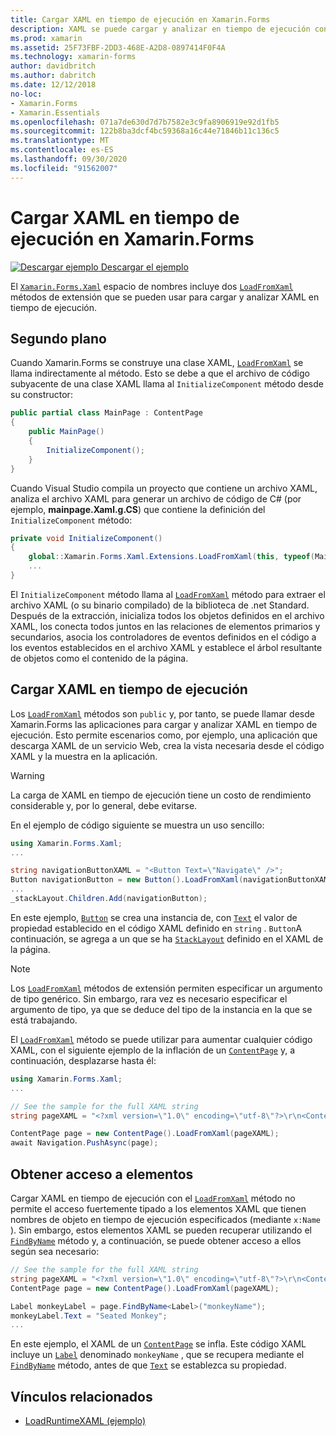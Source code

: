 ```yaml
---
title: Cargar XAML en tiempo de ejecución en Xamarin.Forms
description: XAML se puede cargar y analizar en tiempo de ejecución con los métodos de extensión LoadFromXaml.
ms.prod: xamarin
ms.assetid: 25F73FBF-2DD3-468E-A2D8-0897414F0F4A
ms.technology: xamarin-forms
author: davidbritch
ms.author: dabritch
ms.date: 12/12/2018
no-loc:
- Xamarin.Forms
- Xamarin.Essentials
ms.openlocfilehash: 071a7de630d7d7b7582e3c9fa8906919e92d1fb5
ms.sourcegitcommit: 122b8ba3dcf4bc59368a16c44e71846b11c136c5
ms.translationtype: MT
ms.contentlocale: es-ES
ms.lasthandoff: 09/30/2020
ms.locfileid: "91562007"
---
```

# <a name="loading-xaml-at-runtime-in-no-locxamarinforms"></a>Cargar XAML en tiempo de ejecución en Xamarin.Forms

[![Descargar ejemplo](~/media/shared/download.png) Descargar el ejemplo](https://docs.microsoft.com/samples/xamarin/xamarin-forms-samples/xaml-loadruntimexaml)

El [`Xamarin.Forms.Xaml`](xref:Xamarin.Forms.Xaml) espacio de nombres incluye dos [`LoadFromXaml`](xref:Xamarin.Forms.Xaml.Extensions.LoadFromXaml*) métodos de extensión que se pueden usar para cargar y analizar XAML en tiempo de ejecución.

## <a name="background"></a>Segundo plano

Cuando Xamarin.Forms se construye una clase XAML, [`LoadFromXaml`](xref:Xamarin.Forms.Xaml.Extensions.LoadFromXaml*) se llama indirectamente al método. Esto se debe a que el archivo de código subyacente de una clase XAML llama al `InitializeComponent` método desde su constructor:

```csharp
public partial class MainPage : ContentPage
{
    public MainPage()
    {
        InitializeComponent();
    }
}
```

Cuando Visual Studio compila un proyecto que contiene un archivo XAML, analiza el archivo XAML para generar un archivo de código de C# (por ejemplo, **mainpage.Xaml.g.CS**) que contiene la definición del `InitializeComponent` método:

```csharp
private void InitializeComponent()
{
    global::Xamarin.Forms.Xaml.Extensions.LoadFromXaml(this, typeof(MainPage));
    ...
}
```

El `InitializeComponent` método llama al [`LoadFromXaml`](xref:Xamarin.Forms.Xaml.Extensions.LoadFromXaml*) método para extraer el archivo XAML (o su binario compilado) de la biblioteca de .net Standard. Después de la extracción, inicializa todos los objetos definidos en el archivo XAML, los conecta todos juntos en las relaciones de elementos primarios y secundarios, asocia los controladores de eventos definidos en el código a los eventos establecidos en el archivo XAML y establece el árbol resultante de objetos como el contenido de la página.

## <a name="loading-xaml-at-runtime"></a>Cargar XAML en tiempo de ejecución

Los [`LoadFromXaml`](xref:Xamarin.Forms.Xaml.Extensions.LoadFromXaml*) métodos son `public` y, por tanto, se puede llamar desde Xamarin.Forms las aplicaciones para cargar y analizar XAML en tiempo de ejecución. Esto permite escenarios como, por ejemplo, una aplicación que descarga XAML de un servicio Web, crea la vista necesaria desde el código XAML y la muestra en la aplicación.

> [!WARNING]
> La carga de XAML en tiempo de ejecución tiene un costo de rendimiento considerable y, por lo general, debe evitarse.

En el ejemplo de código siguiente se muestra un uso sencillo:

```csharp
using Xamarin.Forms.Xaml;
...

string navigationButtonXAML = "<Button Text=\"Navigate\" />";
Button navigationButton = new Button().LoadFromXaml(navigationButtonXAML);
...
_stackLayout.Children.Add(navigationButton);
```

En este ejemplo, [`Button`](xref:Xamarin.Forms.Button) se crea una instancia de, con [`Text`](xref:Xamarin.Forms.Button.Text) el valor de propiedad establecido en el código XAML definido en `string` . `Button`A continuación, se agrega a un que se ha [`StackLayout`](xref:Xamarin.Forms.StackLayout) definido en el XAML de la página.

> [!NOTE]
> Los [`LoadFromXaml`](xref:Xamarin.Forms.Xaml.Extensions.LoadFromXaml*) métodos de extensión permiten especificar un argumento de tipo genérico. Sin embargo, rara vez es necesario especificar el argumento de tipo, ya que se deduce del tipo de la instancia en la que se está trabajando.

El [`LoadFromXaml`](xref:Xamarin.Forms.Xaml.Extensions.LoadFromXaml*) método se puede utilizar para aumentar cualquier código XAML, con el siguiente ejemplo de la inflación de un [`ContentPage`](xref:Xamarin.Forms.ContentPage) y, a continuación, desplazarse hasta él:

```csharp
using Xamarin.Forms.Xaml;
...

// See the sample for the full XAML string
string pageXAML = "<?xml version=\"1.0\" encoding=\"utf-8\"?>\r\n<ContentPage xmlns=\"http://xamarin.com/schemas/2014/forms\"\nxmlns:x=\"http://schemas.microsoft.com/winfx/2009/xaml\"\nx:Class=\"LoadRuntimeXAML.CatalogItemsPage\"\nTitle=\"Catalog Items\">\n</ContentPage>";

ContentPage page = new ContentPage().LoadFromXaml(pageXAML);
await Navigation.PushAsync(page);
```

## <a name="accessing-elements"></a>Obtener acceso a elementos

Cargar XAML en tiempo de ejecución con el [`LoadFromXaml`](xref:Xamarin.Forms.Xaml.Extensions.LoadFromXaml*) método no permite el acceso fuertemente tipado a los elementos XAML que tienen nombres de objeto en tiempo de ejecución especificados (mediante `x:Name` ). Sin embargo, estos elementos XAML se pueden recuperar utilizando el [`FindByName`](xref:Xamarin.Forms.NameScopeExtensions.FindByName*) método y, a continuación, se puede obtener acceso a ellos según sea necesario:

```csharp
// See the sample for the full XAML string
string pageXAML = "<?xml version=\"1.0\" encoding=\"utf-8\"?>\r\n<ContentPage xmlns=\"http://xamarin.com/schemas/2014/forms\"\nxmlns:x=\"http://schemas.microsoft.com/winfx/2009/xaml\"\nx:Class=\"LoadRuntimeXAML.CatalogItemsPage\"\nTitle=\"Catalog Items\">\n<StackLayout>\n<Label x:Name=\"monkeyName\"\n />\n</StackLayout>\n</ContentPage>";
ContentPage page = new ContentPage().LoadFromXaml(pageXAML);

Label monkeyLabel = page.FindByName<Label>("monkeyName");
monkeyLabel.Text = "Seated Monkey";
...
```

En este ejemplo, el XAML de un [`ContentPage`](xref:Xamarin.Forms.ContentPage) se infla. Este código XAML incluye un [`Label`](xref:Xamarin.Forms.Label) denominado `monkeyName` , que se recupera mediante el [`FindByName`](xref:Xamarin.Forms.NameScopeExtensions.FindByName*) método, antes de que [`Text`](xref:Xamarin.Forms.Label.Text) se establezca su propiedad.

## <a name="related-links"></a>Vínculos relacionados

- [LoadRuntimeXAML (ejemplo)](/samples/xamarin/xamarin-forms-samples/xaml-loadruntimexaml)